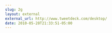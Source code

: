 ```yaml
---
slug: 2g
layout: external
external_url: http://www.tweetdeck.com/desktop/
date: 2010-05-28T21:33:51-05:00
---
```

